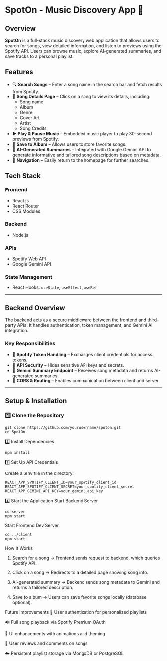 # SpotOn - Music Discovery App 🎵

## Overview  
**SpotOn** is a full-stack music discovery web application that allows users to search for songs, view detailed information, and listen to previews using the Spotify API. Users can browse music, explore AI-generated summaries, and save tracks to a personal playlist.

## Features  
- 🔍 **Search Songs** – Enter a song name in the search bar and fetch results from Spotify.  
- 📄 **Song Details Page** – Click on a song to view its details, including:
  - Song name  
  - Album  
  - Genre  
  - Cover Art  
  - Artist  
  - Song Credits  
- ▶️ **Play & Pause Music** – Embedded music player to play 30-second previews from Spotify.  
- 💾 **Save to Album** – Allows users to store favorite songs.  
- 🤖 **AI-Generated Summaries** – Integrated with Google Gemini API to generate informative and tailored song descriptions based on metadata.  
- 🧭 **Navigation** – Easily return to the homepage for further searches.

## Tech Stack  

### Frontend  
- React.js  
- React Router  
- CSS Modules  

### Backend  
- Node.js  

### APIs  
- Spotify Web API  
- Google Gemini API  

### State Management  
- React Hooks: `useState`, `useEffect`, `useRef`  

---

## Backend Overview  

The backend acts as a secure middleware between the frontend and third-party APIs. It handles authentication, token management, and Gemini AI integration.

### Key Responsibilities  
- 🎫 **Spotify Token Handling** – Exchanges client credentials for access tokens.  
- 🔐 **API Security** – Hides sensitive API keys and secrets.  
- 🤖 **Gemini Summary Endpoint** – Receives song metadata and returns AI-generated summaries.  
- 🔗 **CORS & Routing** – Enables communication between client and server.

---

## Setup & Installation  

### 1️⃣ Clone the Repository  

```
git clone https://github.com/yourusername/spoton.git  
cd SpotOn
```

2️⃣ Install Dependencies

```
npm install
```

3️⃣ Set Up API Credentials

Create a .env file in the directory:

```
REACT_APP_SPOTIFY_CLIENT_ID=your_spotify_client_id  
REACT_APP_SPOTIFY_CLIENT_SECRET=your_spotify_client_secret  
REACT_APP_GEMINI_API_KEY=your_gemini_api_key
```

4️⃣ Start the Application
Start Backend Server

```
cd server
npm start
```

Start Frontend Dev Server

```
cd ../client
npm start
```

How It Works
1. Search for a song → Frontend sends request to backend, which queries Spotify API.

2. Click on a song → Redirects to a detailed page showing song info.

3. AI-generated summary → Backend sends song metadata to Gemini and returns a tailored description.

4. Save to album → Users can save favorite songs locally (database optional).

Future Improvements
🔐 User authentication for personalized playlists

🔊 Full song playback via Spotify Premium OAuth

🎨 UI enhancements with animations and theming

💬 User reviews and comments on songs

☁️ Persistent playlist storage via MongoDB or PostgreSQL
